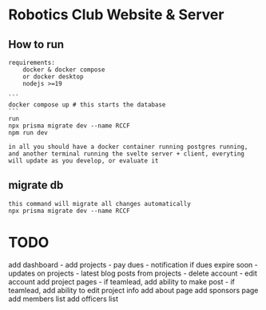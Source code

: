 # Robotics Club Website & Server

## How to run

    requirements:
        docker & docker compose
        or docker desktop
        nodejs >=19

    ```
    docker compose up # this starts the database
    ```
    run
    npx prisma migrate dev --name RCCF
    npm run dev

    in all you should have a docker container running postgres running, and another terminal running the svelte server + client, everyting will update as you develop, or evaluate it

## migrate db

    this command will migrate all changes automatically
    npx prisma migrate dev --name RCCF

# TODO

add dashboard - add projects - pay dues - notification if dues expire soon - updates on projects - latest blog posts from projects - delete account - edit account
add project pages - if teamlead, add ability to make post - if teamlead, add ability to edit project info
add about page
add sponsors page
add members list
add officers list
